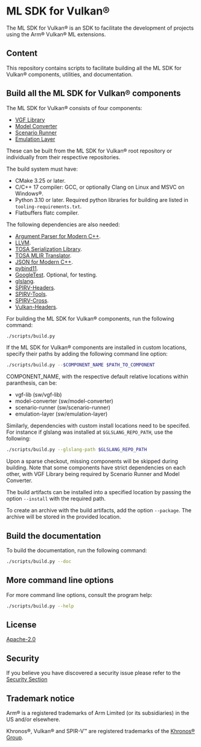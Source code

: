 # ML SDK for Vulkan®

The ML SDK for Vulkan® is an SDK to facilitate the development of projects
using the Arm® Vulkan® ML extensions.

## Content

This repository contains scripts to facilitate building all the ML SDK for
Vulkan® components, utilities, and documentation.

## Build all the ML SDK for Vulkan® components

The ML SDK for Vulkan® consists of four components:

- [VGF Library](https://github.com/arm/ai-ml-sdk-vgf-library)
- [Model Converter](https://github.com/arm/ai-ml-sdk-model-converter)
- [Scenario Runner](https://github.com/arm/ai-ml-sdk-scenario-runner)
- [Emulation Layer](https://github.com/arm/ai-ml-emulation-layer-for-vulkan)

These can be built from the ML SDK for Vulkan® root repository or individually
from their respective repositories.

The build system must have:

- CMake 3.25 or later.
- C/C++ 17 compiler: GCC, or optionally Clang on Linux and MSVC on Windows®.
- Python 3.10 or later. Required python libraries for building are listed in
  `tooling-requirements.txt`.
- Flatbuffers flatc compiler.

The following dependencies are also needed:

- [Argument Parser for Modern C++](https://github.com/p-ranav/argparse).
- [LLVM](https://github.com/llvm/llvm-project).
- [TOSA Serialization Library](https://review.mlplatform.org/plugins/gitiles/tosa/serialization_lib).
- [TOSA MLIR Translator](https://review.mlplatform.org/plugins/gitiles/tosa/tosa_mlir_translator).
- [JSON for Modern C++](https://github.com/nlohmann/json).
- [pybind11](https://github.com/pybind/pybind11).
- [GoogleTest](https://github.com/google/googletest). Optional, for testing.
- [glslang](https://github.com/KhronosGroup/glslang).
- [SPIRV-Headers](https://github.com/KhronosGroup/SPIRV-Headers).
- [SPIRV-Tools](https://github.com/KhronosGroup/SPIRV-Tools).
- [SPIRV-Cross](https://github.com/KhronosGroup/SPIRV-Cross).
- [Vulkan-Headers](https://github.com/KhronosGroup/Vulkan-Headers).

For building the ML SDK for Vulkan® components, run the following command:

```bash
./scripts/build.py
```

If the ML SDK for Vulkan® components are installed in custom locations, specify
their paths by adding the following command line option:

```bash
./scripts/build.py --$COMPONENT_NAME $PATH_TO_COMPONENT
```

COMPONENT_NAME, with the respective default relative locations within
paranthesis, can be:

- vgf-lib (sw/vgf-lib)
- model-converter (sw/model-converter)
- scenario-runner (sw/scenario-runner)
- emulation-layer (sw/emulation-layer)

Similarly, dependencies with custom install locations need to be specifed. For
instance if glslang was installed at `$GLSLANG_REPO_PATH`, use the following:

```bash
./scripts/build.py --glslang-path $GLSLANG_REPO_PATH
```

Upon a sparse checkout, missing components will be skipped during building. Note
that some components have strict dependencies on each other, with VGF Library
being required by Scenario Runner and Model Converter.

The build artifacts can be installed into a specified location by passing the
option `--install` with the required path.

To create an archive with the build artifacts, add the option `--package`. The
archive will be stored in the provided location.

## Build the documentation

To build the documentation, run the following command:

```bash
./scripts/build.py --doc
```

## More command line options

For more command line options, consult the program help:

```bash
./scripts/build.py --help
```

## License

[Apache-2.0](LICENSES/Apache-2.0.txt)

## Security

If you believe you have discovered a security issue please refer to the
[Security Section](SECURITY.md)

## Trademark notice

Arm® is a registered trademarks of Arm Limited (or its subsidiaries) in the US
and/or elsewhere.

Khronos®, Vulkan® and SPIR-V™ are registered trademarks of the
[Khronos® Group](https://www.khronos.org/legal/trademarks).
